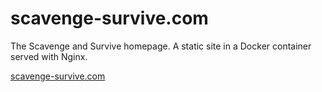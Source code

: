 # scavenge-survive.com

The Scavenge and Survive homepage. A static site in a Docker container served
with Nginx.

[scavenge-survive.com](https://scavenge-survive.com)
